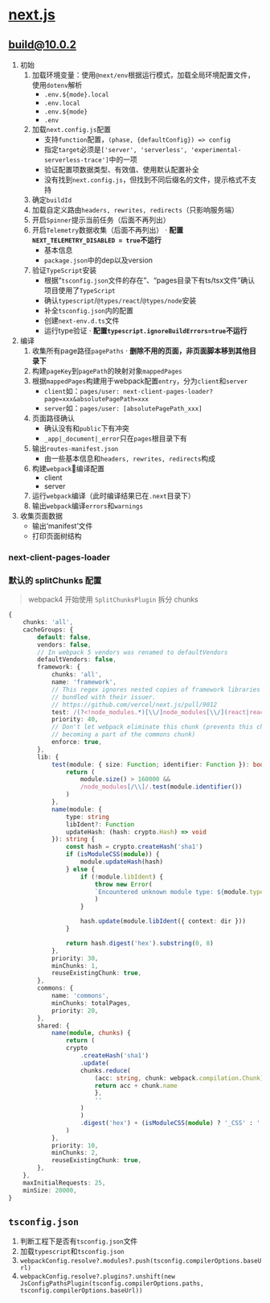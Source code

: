 # [next.js](https://github.com/vercel/next.js)


## build@10.0.2

1. 初始
    1. 加载环境变量：使用`@next/env`根据运行模式，加载全局环境配置文件，使用`dotenv`解析
        - `.env.${mode}.local`
        - `.env.local`
        - `.env.${mode}`
        - `.env`
    2. 加载`next.config.js`配置
        - 支持`function`配置，`(phase, {defaultConfig}) => config`
        - 指定`target`必须是`['server', 'serverless', 'experimental-serverless-trace']`中的一项
        - 验证配置项数据类型、有效值、使用默认配置补全
        - 没有找到`next.config.js`，但找到不同后缀名的文件，提示格式不支持
    3. 确定`buildId`
    4. 加载自定义路由`headers, rewrites, redirects`（只影响服务端）
    5. 开启`Spinner`提示当前任务（后面不再列出）
    6. 开启`Telemetry`数据收集（后面不再列出） · **配置`NEXT_TELEMETRY_DISABLED = true`不运行**
        - 基本信息
        - `package.json`中的dep以及version
    7. 验证`TypeScript`安装
        - 根据“`tsconfig.json`文件的存在”、“pages目录下有ts/tsx文件”确认项目使用了`TypeScript`
        - 确认`typescript`/`@types/react`/`@types/node`安装
        - 补全`tsconfig.json`内的配置
        - 创建`next-env.d.ts`文件
        - 运行type验证 · **配置`typescript.ignoreBuildErrors=true`不运行**
2. 编译
    1. 收集所有page路径`pagePaths` · **删除不用的页面，非页面脚本移到其他目录下**
    2. 构建`pageKey`到`pagePath`的映射对象`mappedPages`
    3. 根据`mappedPages`构建用于webpack配置`entry`，分为`client`和`server`
        - `client`如：`pages/user: next-client-pages-loader?page=xxx&absolutePagePath=xxx`
        - `server`如：`pages/user: [absolutePagePath_xxx]`
    4. 页面路径确认
        - 确认没有和`public`下有冲突
        - `_app|_document|_error`只在`pages`根目录下有
    5. 输出`routes-manifest.json`
        - 由一些基本信息和`headers, rewrites, redirects`构成
    6. 构建`webpack`编译配置
        - client
        - server
    7. 运行`webpack`编译（此时编译结果已在`.next`目录下）
    8. 输出`webpack`编译`errors`和`warnings`
3. 收集页面数据
    - 输出‘manifest’文件
    - 打印页面树结构


### next-client-pages-loader

### 默认的 splitChunks 配置
> webpack4 开始使用 `SplitChunksPlugin` 拆分 chunks

```ts
{
    chunks: 'all',
    cacheGroups: {
        default: false,
        vendors: false,
        // In webpack 5 vendors was renamed to defaultVendors
        defaultVendors: false,
        framework: {
            chunks: 'all',
            name: 'framework',
            // This regex ignores nested copies of framework libraries so they're
            // bundled with their issuer.
            // https://github.com/vercel/next.js/pull/9012
            test: /(?<!node_modules.*)[\\/]node_modules[\\/](react|react-dom|scheduler|prop-types|use-subscription)[\\/]/,
            priority: 40,
            // Don't let webpack eliminate this chunk (prevents this chunk from
            // becoming a part of the commons chunk)
            enforce: true,
        },
        lib: {
            test(module: { size: Function; identifier: Function }): boolean {
                return (
                    module.size() > 160000 &&
                    /node_modules[/\\]/.test(module.identifier())
                )
            },
            name(module: {
                type: string
                libIdent?: Function
                updateHash: (hash: crypto.Hash) => void
            }): string {
                const hash = crypto.createHash('sha1')
                if (isModuleCSS(module)) {
                    module.updateHash(hash)
                } else {
                    if (!module.libIdent) {
                        throw new Error(
                        `Encountered unknown module type: ${module.type}. Please open an issue.`
                        )
                    }

                    hash.update(module.libIdent({ context: dir }))
                }

                return hash.digest('hex').substring(0, 8)
            },
            priority: 30,
            minChunks: 1,
            reuseExistingChunk: true,
        },
        commons: {
            name: 'commons',
            minChunks: totalPages,
            priority: 20,
        },
        shared: {
            name(module, chunks) {
                return (
                crypto
                    .createHash('sha1')
                    .update(
                    chunks.reduce(
                        (acc: string, chunk: webpack.compilation.Chunk) => {
                        return acc + chunk.name
                        },
                        ''
                    )
                    )
                    .digest('hex') + (isModuleCSS(module) ? '_CSS' : '')
                )
            },
            priority: 10,
            minChunks: 2,
            reuseExistingChunk: true,
        },
    },
    maxInitialRequests: 25,
    minSize: 20000,
}
```

## `tsconfig.json`

1. 判断工程下是否有`tsconfig.json`文件
2. 加载`typescript`和`tsconfig.json`
3. `webpackConfig.resolve?.modules?.push(tsconfig.compilerOptions.baseUrl)`
3. `webpackConfig.resolve?.plugins?.unshift(new JsConfigPathsPlugin(tsconfig.compilerOptions.paths, tsconfig.compilerOptions.baseUrl))`

